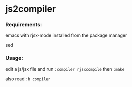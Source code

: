 # js2compiler

### Requirements:

emacs with rjsx-mode installed from the package manager

sed

### Usage:

edit a js/jsx file and run `:compiler rjsxcompile` then `:make`

also read `:h compiler`
